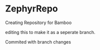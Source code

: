 # ZephyrRepo
Creating Repository for Bamboo

editing this to make it as a seperate branch.

Commited with branch changes
